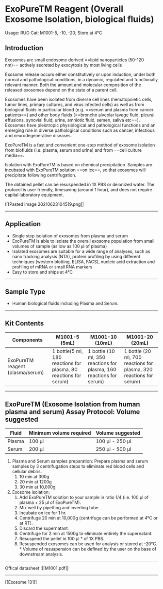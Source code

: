 # ExoPureTM Reagent (Overall Exosome Isolation, biological fluids)
Usage: RUO
Cat: M1001-5, -10, -20; Store at 4°C

## Introduction
Exosomes are small endosome derived ==lipid nanoparticles (50-120 nm)== actively secreted by exocytosis by most living cells

Exosome release occurs either constitutively or upon induction, under both normal and pathological conditions, in a dynamic, regulated and functionally relevant manner. Both the amount and molecular composition of the released exosomes depend on the state of a parent cell.

Exosomes have been isolated from diverse cell lines (hematopoietic cells, tumor lines, primary cultures, and virus infected cells) as well as from biological fluids in particular blood (e.g. ==serum and plasma from cancer patients==) and other body fluids (==broncho alveolar lavage fluid, pleural effusions, synovial fluid, urine, amniotic fluid, semen, saliva etc==). Exosomes have pleiotropic physiological and pathological functions and an emerging role in diverse pathological conditions such as cancer, infectious and neurodegenerative diseases.

ExoPureTM is a fast and convenient one-step method of exosome isolation from biofluids (i.e. plasma, serum and urine) and from ==cell culture media==. 

Isolation with ExoPureTM is based on chemical precipitation. Samples are incubated with ExoPureTM solution ==on ice==, so that exosomes will precipitate following centrifugation.

The obtained pellet can be resuspended in 1X PBS or deionized water. The protocol is user friendly, timesaving (around 1 hour), and does not require capital laboratory equipment.

![[Pasted image 20210623104519.png]]

---

## Application
- Single step isolation of exosomes from plasma and serum
- ExoPureTM is able to isolate the overall exosome population from small volumes of sample (as low as 100 μl of plasma)
- Isolated exosomes are suitable for a wide range of analyses, such as nano tracking analysis (NTA), protein profiling by using different techniques (western blotting, ELISA, FACS), nucleic acid extraction and profiling of mRNA or small RNA markers
- Easy to store and ships at 4°C

---

## Sample Type
-  Human biological fluids including Plasma and Serum.

---

## Kit Contents

|Components|M1001-5 (5mL)|M1001-10 (10mL)|M1001-20 (20mL)|
|-|-|-|-|
|ExoPureTM reagent (plasma/serum)|1 bottle(5 ml, 180 reactions for plasma, 80 reactions for serum)|1 bottle (10 ml, 350 reactions for plasma, 160 reactions for serum)|1 bottle (20 ml, 700 reactions for plasma, 320 reactions for serum)|

---

## ExoPureTM (Exosome Isolation from human plasma and serum) Assay Protocol: Volume suggested

|Fluid|Minimum volume required|Volume suggested|
|-|-|-|
|Plasma|100 μl|100 μl - 250 μl|
|Serum|200 μl|250 μl - 500 μl|

1. Plasma and Serum samples preparation: Prepare plasma and serum samples by 3 centrifugation steps to eliminate red blood cells and cellular debris.
	1. 10 min at 300g
	2. 20 min at 1200g
	3. 30 min at 10,000g
2. Exosome isolation:
	1. Add ExoPureTM solution to your sample in ratio 1/4 (i.e. 100 μl of plasma + 25 μl of ExoPureTM).
	2. Mix well by pipetting and inverting tube.
	3. Incubate on ice for 1 hr.
	4. Centrifuge 20 min at 10,000g (centrifuge can be performed at 4°C or at RT).
	5. Discard the supernatant.
	6. Centrifuge for 2 min at 1500g to eliminate entirely the supernatant.
	7. Resuspend the pellet in 100 μl * of 1X PBS.
	8. Resuspended exosomes can be used for analysis or stored at -20°C. * Volume of resuspension can be defined by the user on the base of downstream analysis.
---

Offical datasheet
![[M1001.pdf]]

---

[[Exosome 101]]